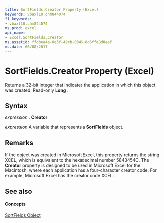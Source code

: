 ```yaml
---
title: SortFields.Creator Property (Excel)
keywords: vbaxl10.chm844074
f1_keywords:
- vbaxl10.chm844074
ms.prod: excel
api_name:
- Excel.SortFields.Creator
ms.assetid: ffdbea4a-0e5f-49cb-0345-8d6ffe8d0eef
ms.date: 06/08/2017
---
```



# SortFields.Creator Property (Excel)

Returns a 32-bit integer that indicates the application in which this object was created. Read-only **Long** .


## Syntax

 _expression_ . **Creator**

 _expression_ A variable that represents a **SortFields** object.


## Remarks

If the object was created in Microsoft Excel, this property returns the string XCEL, which is equivalent to the hexadecimal number 5843454C. The **Creator** property is designed to be used in Microsoft Excel for the Macintosh, where each application has a four-character creator code. For example, Microsoft Excel has the creator code XCEL.


## See also


#### Concepts


[SortFields Object](sortfields-object-excel.md)

